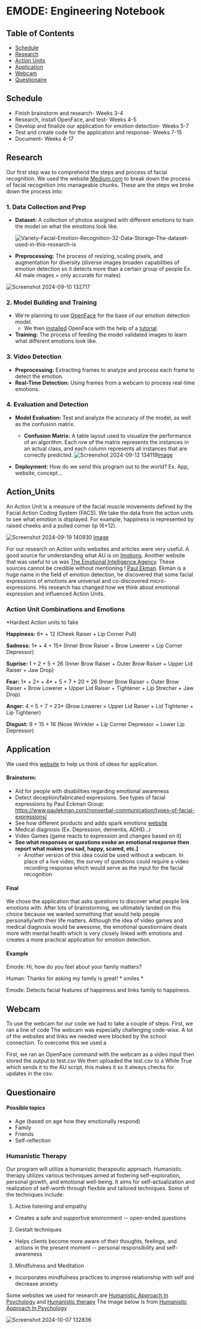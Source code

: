 # EMODE: Engineering Notebook

## Table of Contents
* [Schedule](#Schedule)
* [Research](#Research)
* [Action Units](#Action_Units)
* [Application](#Application)
* [Webcam](#Webcam)
* [Questionaire](#Questionaire)

## Schedule 

* Finish brainstorm and research- Weeks 3-4
* Research, install OpenFace, and test- Weeks 4-5
* Develop and finalize our application for emotion detection- Weeks 5-7
* Test and create code for the application and response- Weeks 7-15
* Document- Weeks 4-17

## Research 
Our first step was to comprehend the steps and process of facial recognition. We used the website [Medium.com](https://medium.com/@Coursesteach/building-a-real-time-emotion-detection-with-python-7fe6090a125d) to break down the process of facial recognition into manageable chunks. 
These are the steps we broke down the process into:
### 1. Data Collection and Prep
  * **Dataset:** A collection of photos assigned with different emotions to train the model on what the emotions look like.
    
    ![Variety-Facial-Emotion-Recognition-32-Data-Storage-The-dataset-used-in-this-research-is](https://github.com/user-attachments/assets/5415e327-81e1-4a14-8db0-6d4e9b958236)

  * **Preprocessing:** The process of resizing, scaling pixels, and augmentation for diversity (diverse images broaden capabilities of emotion detection so it detects more than a certain group of people Ex. All male images = only accurate for males)

![Screenshot 2024-09-10 132717](https://github.com/user-attachments/assets/8af09870-8e4b-4e6a-94a4-5fb886f86f63)

### 2. Model Building and Training 
  * We're planning to use [OpenFace](https://github.com/TadasBaltrusaitis/OpenFace/blob/master/README.md) for the base of our emotion detection model.
    * We then [installed](https://github.com/TadasBaltrusaitis/OpenFace/wiki/Windows-Installation) OpenFace with the help of a [tutorial](https://www.youtube.com/watch?v=qknAAax8aCo).
  * **Training:** The process of feeding the model validated images to learn what different emotions look like. 

### 3. Video Detection 
  * **Preprocessing:** Extracting frames to analyze and process each frame to detect the emotion.
  * **Real-Time Detection:** Using frames from a webcam to process real-time emotions.

### 4. Evaluation and Detection 
  * **Model Evaluation:** Test and analyze the accuracy of the model, as well as the confusion matrix.
    * **Confusion Matrix:** A table layout used to visualize the performance of an algorithm. Each row of the matrix represents the instances in an actual class, and each column represents all instances that are correctly predicted. 
![Screenshot 2024-09-12 134119](https://github.com/user-attachments/assets/578fd0cc-0b9d-4889-bdbb-b7707920ad60)[Image](https://medium.com/@Coursesteach/building-a-real-time-emotion-detection-with-python-7fe6090a125d)

  * **Deployment:** How do we send this program out to the world? Ex. App, website, concept...

## Action_Units  
An Action Unit is a measure of the facial muscle movements defined by the Facial Action Coding System (FACS). We take the data from the action units to see what emotion is displayed. For example, happiness is represented by raised cheeks and a pulled corner lip (6+12). 

![Screenshot 2024-09-19 140930](https://github.com/user-attachments/assets/8758da33-ee0e-4b29-94b2-0c7a45a55be4) [Image](https://imotions.com/blog/learning/research-fundamentals/facial-action-coding-system/)

For our research on Action units websites and articles were very useful. A good source for understanding what AU is on [Imotions](https://imotions.com/blog/learning/research-fundamentals/facial-action-coding-system/). Another website that was useful to us was [The Emotional Intelligence Agency](https://www.eiagroup.com/resources/facial-expressions/facial-action-coding-system-facs/). These sources cannot be credible without mentioning !
[Paul Ekman](https://www.paulekman.com/). Ekman is a huge name in the field of emotion detection, he discovered that some facial expressions of emotions are universal and co-discovered micro-expressions. His research has changed how we think about emotional expression and influenced Action Units. 

### Action Unit Combinations and Emotions

*Hardest Action units to fake

**Happiness:** 6* + 12 (Cheek Raiser + Lip Corner Pull) 

**Sadness:** 1* + 4 + 15* (Inner Brow Raiser + Brow Lowerer + Lip Corner Depressor)

**Suprise:** 1 + 2 + 5 + 26 (Inner Brow Raiser + Outer Brow Raiser + Upper Lid Raiser + Jaw Drop)

**Fear:** 1* + 2* + 4* + 5 + 7 + 20 + 26 (Inner Brow Raiser + Outer Brow Raiser + Brow Lowerer + Upper Lid Raiser + Tightener + Lip Strecher + Jaw Drop) 

**Anger:** 4 + 5 + 7 + 23* (Brow Lowerer + Upper Lid Raiser + Lid Tightener + Lip Tightener) 

**Disgust:** 9 + 15 + 16 (Nose Wrinkler + Lip Corner Depressor + Lower Lip Depressor)

## Application 

We used this [website](https://www.gartner.com/smarterwithgartner/13-surprising-uses-for-emotion-ai-technology) to help us think of ideas for application. 

#### Brainstorm:
* Aid for people with disabilities regarding emotional awareness
* Detect deception/fabricated expressions. See types of facial expressions by Paul Eckman Group: https://www.paulekman.com/nonverbal-communication/types-of-facial-expressions/
* See how different products and adds spark emotions [website](https://www.ncbi.nlm.nih.gov/pmc/articles/PMC7264164/)
* Medical diagnosis (Ex. Depression, dementia, ADHD...)
* Video Games (game reacts to expression and changes based on it)
* **See what responses or questions evoke an emotional response then report what makes you sad, happy, scared, etc.]**
  * Another version of this idea could be used without a webcam. In place of a live video, the survey of questions could require a video recording response which would serve as the input for the facial recognition 

#### Final
We chose the application that asks questions to discover what people link emotions with. After lots of brainstorming, we ultimately landed on this choice because we wanted something that would help people personally/with their life matters. Although the idea of video games and medical diagnosis would be awesome, the emotional questionnaire deals more with mental health which is very closely linked with emotions and creates a more practical application for emotion detection. 

#### Example 
Emode: Hi, how do you feel about your family matters?

Human: Thanks for asking my family is great! * smiles *

Emode: Detects facial features of happiness and links family to happiness. 

## Webcam
To use the webcam for our code we had to take a couple of steps. First, we ran a line of code
The webcam was especially challenging code-wise. A lot of the websites and links we needed were blocked by the school connection. To overcome this we used a  

First, we ran an OpenFace command with the webcam as a video input then stored the output to test.csv
We then uploaded the test.csv to a While True which sends it to the AU script, this makes it so it always checks for updates in the csv. 

## Questionaire 

#### Possible topics
* Age (based on age how they emotionally respond) 
* Family
* Friends
* Self-reflection

### Humanistic Therapy 
Our program will utilize a humanistic therapeutic approach. Humanistic therapy utilizes various techniques aimed at fostering self-exploration, personal growth, and emotional well-being. It aims for self-actualization and realization of self-worth through flexible and tailored techniques. Some of the techniques include: 
1. Active listening and empathy
* Creates a safe and supportive environment -- open-ended questions
2. Gestalt techniques
* Helps clients become more aware of their thoughts, feelings, and actions in the present moment -- personal responsibility and self-awareness
3. Mindfulness and Meditation
* Incorporates mindfulness practices to improve relationship with self and decrease anxiety

Some websites we used for research are [Humanistic Approach In Psychology](https://www.simplypsychology.org/humanistic.html#:~:text=The%20humanistic%20approach%20emphasizes%20the,overcome%20hardship%2C%20pain%20and%20despair.) and [Humanistic therapy](https://www.psychologytoday.com/us/therapy-types/humanistic-therapy) The image below is from [Humanistic Approach In Psychology](https://www.simplypsychology.org/humanistic.html#:~:text=The%20humanistic%20approach%20emphasizes%20the,overcome%20hardship%2C%20pain%20and%20despair.) 

![Screenshot 2024-10-07 132836](https://github.com/user-attachments/assets/32d611cb-5cf1-42c7-ae72-b8afb099ea09)
